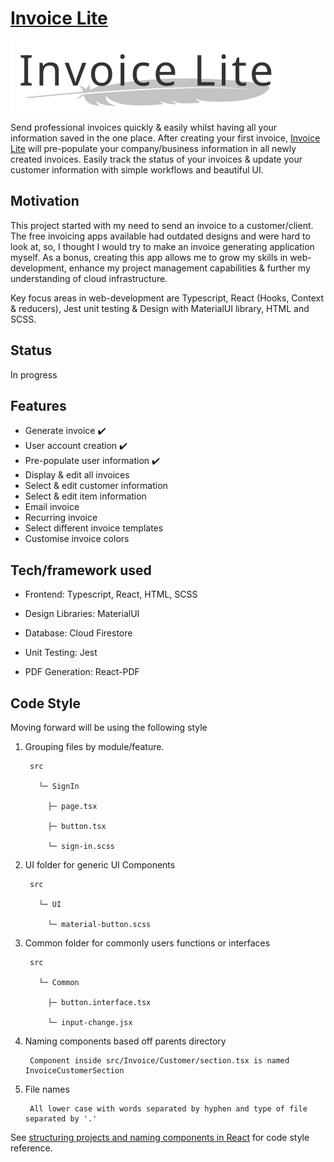 # [Invoice Lite]((https://invoice-lite.project-jtp.dev))
![invoice-lite](client/src/Icon/dark.svg)

Send professional invoices quickly & easily whilst having all your information saved in the one place. After creating your first invoice, [Invoice Lite](https://invoice-lite.project-jtp.dev) will pre-populate your company/business information in all newly created invoices. 
Easily track the status of your invoices & update your customer information with simple workflows and beautiful UI. 

## Motivation 
This project started with my need to send an invoice to a customer/client. The free invoicing apps available had outdated designs and were hard to look at, so, I thought I would try to make an invoice generating application myself. As a bonus, creating this app allows me to grow my skills in web-development, enhance my project management capabilities & further my understanding of cloud infrastructure.

Key focus areas in web-development are Typescript, React (Hooks, Context & reducers), Jest unit testing & Design with MaterialUI library, HTML and SCSS.

## Status 
In progress

## Features 
- Generate invoice ✔️
- User account creation ✔️
- Pre-populate user information ✔️
- Display & edit all invoices
- Select & edit customer information 
- Select & edit item information 
- Email invoice 
- Recurring invoice
- Select different invoice templates 
- Customise invoice colors

## Tech/framework used 
- Frontend: Typescript, React, HTML, SCSS

- Design Libraries: MaterialUI

- Database: Cloud Firestore 

- Unit Testing: Jest

- PDF Generation: React-PDF 

## Code Style
Moving forward will be using the following style
1. Grouping files by module/feature. 

        src

          └─ SignIn

            ├─ page.tsx

            ├─ button.tsx

            └─ sign-in.scss
 
2. UI folder for generic UI Components

        src
          
          └─ UI
                
            └─ material-button.scss
     
3. Common folder for commonly users functions or interfaces 

        src

          └─ Common

            ├─ button.interface.tsx
            
            └─ input-change.jsx
    
4. Naming components based off parents directory 
   
        Component inside src/Invoice/Customer/section.tsx is named InvoiceCustomerSection
  
5. File names

        All lower case with words separated by hyphen and type of file separated by '.'

See [structuring projects and naming components in React](https://medium.com/hackernoon/structuring-projects-and-naming-components-in-react-1261b6e18d76) for code style reference.
